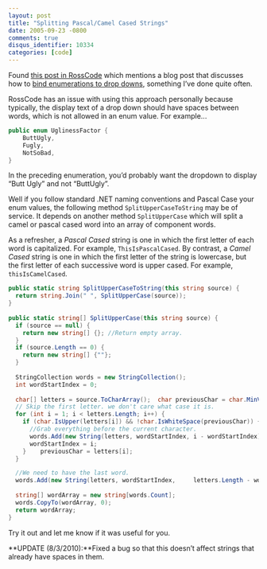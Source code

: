 ```yaml
---
layout: post
title: "Splitting Pascal/Camel Cased Strings"
date: 2005-09-23 -0800
comments: true
disqus_identifier: 10334
categories: [code]
---
```

Found [this post in
RossCode](http://www.rosscode.com/blog/index.php?title=quick_hits&more=1&c=1&tb=1&pb=1)
which mentions a blog post that discusses how to [bind enumerations to
drop
downs](http://geekswithblogs.net/jawad/archive/2005/06/24/EnumDropDown.aspx),
something I’ve done quite often.

RossCode has an issue with using this approach personally because
typically, the display text of a drop down should have spaces between
words, which is not allowed in an enum value. For example...

```csharp
public enum UglinessFactor {
    ButtUgly,
    Fugly,
    NotSoBad,
}
```

In the preceding enumeration, you’d probably want the dropdown to
display “Butt Ugly” and not “ButtUgly”.

Well if you follow standard .NET naming conventions and Pascal Case your
enum values, the following method `SplitUpperCaseToString` may be of
service. It depends on another method `SplitUpperCase` which will split
a camel or pascal cased word into an array of component words.

As a refresher, a *Pascal Cased* string is one in which the first letter
of each word is capitalized. For example, `ThisIsPascalCased`. By
contrast, a *Camel Cased* string is one in which the first letter of the
string is lowercase, but the first letter of each successive word is
upper cased. For example, `thisIsCamelCased`.

```csharp
public static string SplitUpperCaseToString(this string source) {
  return string.Join(" ", SplitUpperCase(source));
}
 
public static string[] SplitUpperCase(this string source) {
  if (source == null) {
    return new string[] {}; //Return empty array.
  }
  if (source.Length == 0) {
    return new string[] {""};
  }
 
  StringCollection words = new StringCollection();
  int wordStartIndex = 0;
 
  char[] letters = source.ToCharArray();  char previousChar = char.MinValue;
  // Skip the first letter. we don't care what case it is.
  for (int i = 1; i < letters.Length; i++) {
    if (char.IsUpper(letters[i]) && !char.IsWhiteSpace(previousChar)) {
      //Grab everything before the current character.
      words.Add(new String(letters, wordStartIndex, i - wordStartIndex));
      wordStartIndex = i;
    }    previousChar = letters[i]; 
  }

  //We need to have the last word.
  words.Add(new String(letters, wordStartIndex,     letters.Length - wordStartIndex)); 
 
  string[] wordArray = new string[words.Count];
  words.CopyTo(wordArray, 0);
  return wordArray;
}
```

Try it out and let me know if it was useful for you.

**UPDATE (8/3/2010):**Fixed a bug so that this doesn’t affect strings
that already have spaces in them.

